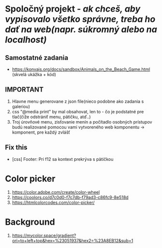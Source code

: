 # Spoločný projekt - *ak chceš, aby vypisovalo všetko správne, treba ho dať na web(napr. súkromný alebo na localhost)*

## Samostatné zadania
- https://konvajs.org/docs/sandbox/Animals_on_the_Beach_Game.html (skvelá ukážka + kód)

## IMPORTANT
1. Hlavne menu generovane z json file(nieco podobne ako zadania s galeriou)
2. css "@media print" by mal obsahovat, len to - čo je podstatné pre tlač(čiže odstrániť menu, pätičku, atď..)
3. Troj úrovňové menu, zisťovanie menín a počítadlo osobných prístupov budú realizované pomocou vami vytvoreného web komponentu -> komponent, pre každý zvlášť

## Fix this
- [css]     Footer: Pri f12 sa kontext prekrýva s pätičkou



# Color picker
1. https://color.adobe.com/create/color-wheel
2. https://coolors.co/d7c0d0-f7c7db-f79ad3-c86fc9-8e518d
3. https://htmlcolorcodes.com/color-picker/

# Background
1. https://mycolor.space/gradient?ori=to+left+top&hex=%23051937&hex2=%23A8EB12&sub=1
